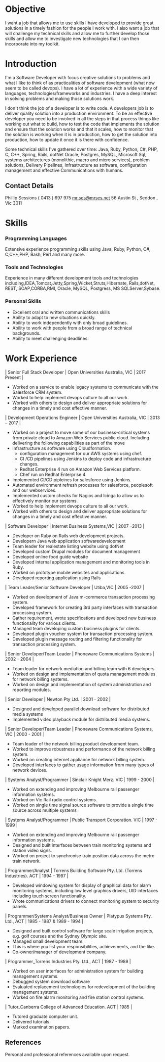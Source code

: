 # Objective 

I want a job that allows me to use skills I have developed to provide great solutions in a timely fashion for the people I work with. I also want a job that will challenge my technical skills and allow me to further develop those skills and allow me to investigate new technologies that I can then incorporate into my toolkit.

# Introduction

I&#39;m a Software Developer with focus creative solutions to problems and what I like to think of as practicalities of software development (what now seem to be called devops).  I have a lot of experience with a wide variety of languages, technologies/frameworks and industries.  I have a deep interest in solving problems and making those solutions work.

I don&#39;t think the job of a developer is to write code.  A developers job is to deliver quality solution into a production environment. To be an effective developer you need to be involved in all the steps in that process things like working out what to build, how to test the code that implements the solution and ensure that the solution works and that it scales, how to monitor that the solution is working when it is in production, how to get the solution into production, how to update it once it is there with confidence.

Some technical skills I&#39;ve gathered over time: Java, Ruby, Python, C#, PHP, C, C++, Spring, Rails, dotNet Oracle, Postgres, MySQL, Microsoft Sql, systems architectures (monolithic, macro and micro services), problem solutions, Delivery Pipelines, Infrastructure as software, configuration management and effective Communications with humans.

## Contact Details
Phillip Sessions
( 0413 ) 697  975   mr.ses@mrses.net
56 Austin St ,  Seddon ,  Vic 3011


# Skills

### Programming Languages

Extensive experience programming skills using Java, Ruby, Python, C#, C,C++,PHP, Bash, Perl and many more.

### Tools and Technologies

Experience in many different development tools and technologies including,IDEA,Tomcat,Jetty,Spring,Wicket,Struts,Hibernate, Rails,dotNet, REST, SOAP,CORBA,RMI, Oracle, MySQL, Postgress, MS SQLServer,Sybase.

### Personal Skills

- Excellent oral and written communications skills
-	Ability to adapt to new situations quickly.
-	Ability to work independently with only broad guidelines.
-	Ability to work with people from a broad range of technical backgrounds.
-	Ability to meet challenging deadlines.

# Work Experience

| Senior Full Stack Developer | Open Universities Australia, VIC | 2017 Present |
- Worked on a service to enable legacy systems to communicate with the Salesforce CRM system.
- Worked to help implement devops culture to all our work.
- Worked with others to design and deliver appropriate solutions for changes in a timely and cost effective manner.

| Development Operations Engineer | Open Universities Australia, VIC | 2013 –  2017 |
- Worked on a project to move some of our business-critical systems from private cloud to Amazon Web Services public cloud. Including delivering the following capabilities as part of the move
- infrastructure as software using Cloudformation.
  - configuration management for our AWS systems using chef.
  - CI /CD pipelines using Jenkins to deploy code and infrastructure changes.
  - Redhat Enterprise 4 run on Amazon Web Services platform.
  - Chef run on Redhat Enterprise 4.
- Implemented CI/CD pipleines for salesforce using Jenkins.
- Automated environment refresh processes for salesforce, peoplesoft and our webservices.
- Implemented custom checks for Nagios and Icinga to allow us to effectively monitor our systems.
- Worked to help implement devops culture to all our work.
- Worked with others to design and deliver appropriate solutions for changes in a timely and cost effective manner.

| Software Developer | Internet Business Systems,VIC | 2007 –2013 |
- Developer on Ruby on Rails web development projects.
- Developern Java web application softwaredevelopment
- Team leader for realestate listing website using dotNet
-	Developed custom Drupal modules for document management
-	Developed online food guide website
-	Developed internal application management and monitoring tools in Ruby.
-	Worked on prototype mobile websites and applications.
-	Developed reporting application using Rails

| Team Leader/Senior Software Developer | Utiba,VIC | 2005 -2007 |
-	Worked on development of Java m-commerce transaction processing system.
-	Developed framework for creating 3rd party interfaces with transaction processing system.
-	Gather requirement, wrote specifications and developed new business functionality for 
various clients.
-	Managed team developing custom business plugins for clients.
-	Developed plugin voucher system for transaction processing system.
-	Developed plugin message routing and filtering functionality for transaction processing 
system.

| Senior Developer/Team Leader  | Phoneware Communications Systems | 2002 - 2004 |
-	Team leader for network mediation and billing team with 6 developers
-	Worked on design and implementation of quota management modules for network billing 
systems.
-	Worked on design and implementation of system administration and reporting modules.

| Senior Developer | Newton Pty Ltd. | 2001 - 2002 |
-	Designed and developed parallel download software for distributed media systems
-	Implemented video playback module for distributed media systems.

| Senior Developer/Team Leader | Phoneware Communications Systems, VIC | 2000 - 2001 |
-	Team leader of the network billing product development team.
-	Worked to improve robustness and performance of the network billing system.
-	Worked on creating internet appliance for network billing system.
-	Developed interfaces to gather usage information from many types of network devices.

| Systems Analyst/Programmer | Sinclair Knight Merz. VIC | 1999 - 2000 |
-	Worked on extending and improving Melbourne rail passenger information systems.
-	Worked on Vic Rail radio control systems.
-	Worked on single time signal source software to provide a single time source across 
multiple systems

| Systems Analyst/Programmer | Public Transport Corporation. VIC | 1997 - 1999 |
-	Worked on extending and improving Melbourne rail passenger information systems.
-	Designed and built interfaces between train monitoring systems and station video signs.
-	Worked on project to synchronise train position data across the metro train network.

| Programmer/Analyst | Torrens Building Software Pty. Ltd. (Torrens Industries). ACT | 1994 -  1997 |
-	Developed windowing system for display of graphical data for alarm monitoring systems, 
including low level graphics drivers, UID interfaces including touch screen functionality.
-	Wrote communications drivers to connect monitoring system to security panels.

| Programmer/Systems Analyst/Business Owner | Platypus Systems Pty. Ltd., ACT |  1985 - 1987 &amp; 1989 - 1994 |
-	Designed and built control software for large scale irrigation projects, e.g. golf courses and the Sydney Olympic site.
-	Managed small development team.
-	This is where you list your responsibilities, achievements, and the like.
-	Co-owner/manager of development company.


| Programmer_Torrens Industries Pty. Ltd.,  ACT | 1987 - 1989 |
-	Worked on user interfaces for administration system for building management systems.
-	Debugged system download software
-	Evaluated replacement technologies for redevelopment of the building management 
systems.
-	Worked on fire alarm monitoring and fire station control systems.

| Tutor_Canberra College of Advanced Education. ACT | 1985 |
-	Tutored graduate computer unit.
-	Delivered tutorials.
-	Marked examination papers.


## References

Personal and professional references available upon request.

